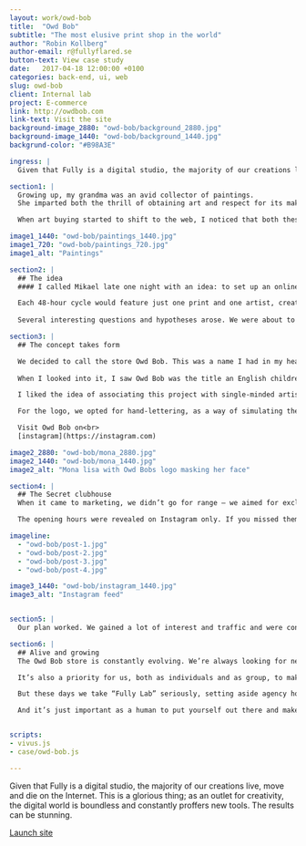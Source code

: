 ```yaml
---
layout: work/owd-bob
title:  "Owd Bob"
subtitle: "The most elusive print shop in the world"
author: "Robin Kollberg"
author-email: r@fullyflared.se
button-text: View case study
date:   2017-04-18 12:00:00 +0100
categories: back-end, ui, web
slug: owd-bob
client: Internal lab
project: E-commerce
link: http://owdbob.com
link-text: Visit the site
background-image_2880: "owd-bob/background_2880.jpg"
background-image_1440: "owd-bob/background_1440.jpg"
backgrund-color: "#B98A3E"

ingress: |
  Given that Fully is a digital studio, the majority of our creations live, move and die on the Internet. This is a glorious thing; as an outlet for creativity, the digital world is boundless and constantly proffers new tools. The results can be stunning. 

section1: |
  Growing up, my grandma was an avid collector of paintings. 
  She imparted both the thrill of obtaining art and respect for its makers. 

  When art buying started to shift to the web, I noticed that both these things -- the thrill and the respect -- were being lost in translation. Print stores like Society 6 were selling artists’ work in bulk, and splashing their prints across mugs and t-shirts and all kinds of cheap ephemera. The artists went under-paid and under-noticed. Meanwhile, as a buyer, it was difficult to find “something special” when everything was 1 of 5,000+.

image1_1440: "owd-bob/paintings_1440.jpg"
image1_720: "owd-bob/paintings_720.jpg"
image1_alt: "Paintings"

section2: |
  ## The idea
  #### I called Mikael late one night with an idea: to set up an online print store that would be open for only 48 hours at a time.

  Each 48-hour cycle would feature just one print and one artist, created specially for the project and never to be reprinted again. Like the lithographs of old, each print would be numbered. There would only be so many printed as were ordered. If you pass it up, the webshop closes and it’s gone. 
  
  Several interesting questions and hypotheses arose. We were about to test the general truth that web stores never close. What if they did? What if a web store had opening hours? How would that affect traffic, and sales?

section3: |
  ## The concept takes form

  We decided to call the store Owd Bob. This was a name I had in my head for a while. It was the name of a sled dog that accompanied the crew of The Endurance, which was shipwrecked in Antarctica in 1914. Obscure, I know, but for some reason it stuck. 
  
  When I looked into it, I saw Owd Bob was the title an English children’s book published at the end of the 19th century. The author, Alfred Ollivant, wrote the whole thing in the Cumbrian dialect, making it nearly impossible to understand by the majority of the population. A bold move.  

  I liked the idea of associating this project with single-minded artistic vision.

  For the logo, we opted for hand-lettering, as a way of simulating the creative process of the artist. While Owd Bob is closed, the landing page features a picture of the Mona Lisa -- the famous keeper of secrets -- with the logo concealing her face.

  Visit Owd Bob on<br>
  [instagram](https://instagram.com)

image2_2880: "owd-bob/mona_2880.jpg"
image2_1440: "owd-bob/mona_1440.jpg"
image2_alt: "Mona lisa with Owd Bobs logo masking her face"

section4: |
  ## The Secret clubhouse
  When it came to marketing, we didn’t go for range – we aimed for exclusivity. We started off only using Instagram. And we primarily promoted featured artists in our posts. This way we could focus on varied, quality content. We also sought to only follow interesting artists, not people likely to follow us back. Every follower should be someone interested in art, not interested in getting followers of their own.

  The opening hours were revealed on Instagram only. If you missed them, you needed to go back and check. Otherwise the opportunity was gone and the store’s “doors” closed yet again. We hoped this would inspire people to actively visit our profile, and to see the store opening as an event.

imageline:
  - "owd-bob/post-1.jpg"
  - "owd-bob/post-2.jpg"
  - "owd-bob/post-3.jpg"
  - "owd-bob/post-4.jpg"

image3_1440: "owd-bob/instagram_1440.jpg"
image3_alt: "Instagram feed"


section5: |
  Our plan worked. We gained a lot of interest and traffic and were contacted by several journalists who wanted to write about the project. For instance, [My Clever Lab](https://www) named us Startup of the Week. And the first artists told us that they sold more prints during the 48 hours than they had in a year when featured on some of the print-on-demand alternatives out there.

section6: |
  ## Alive and growing
  The Owd Bob store is constantly evolving. We’re always looking for new ways to present and sell the prints. And new ways to market the site, simultaneously. As a studio, we love to tinker with new and clever ways to market on the web with an extremely low budget. 

  It’s also a priority for us, both as individuals and as group, to make space for creative projects. Owd Bob was a side project, something Mikael and I would work on whenever we could snatch free hours. 

  But these days we take “Fully Lab” seriously, setting aside agency hours to make each other’s quirky projects come to life. It gives us the liberty to experiment with progressive new techniques in the field, which ends up making our client work stronger and bolder.  

  And it’s just important as a human to put yourself out there and make something. It’s easy to have an idea, and even easier to have an opinion. The hardest part is to deliver. It doesn’t need to be perfect, it just needs to get out there.


scripts: 
- vivus.js
- case/owd-bob.js

---
```


Given that Fully is a digital studio, the majority of our creations live, move and die on the Internet. This is a glorious thing; as an outlet for creativity, the digital world is boundless and constantly proffers new tools. The results can be stunning. 

[Launch site][case-link]

[case-link]: http://fullystudios.se


